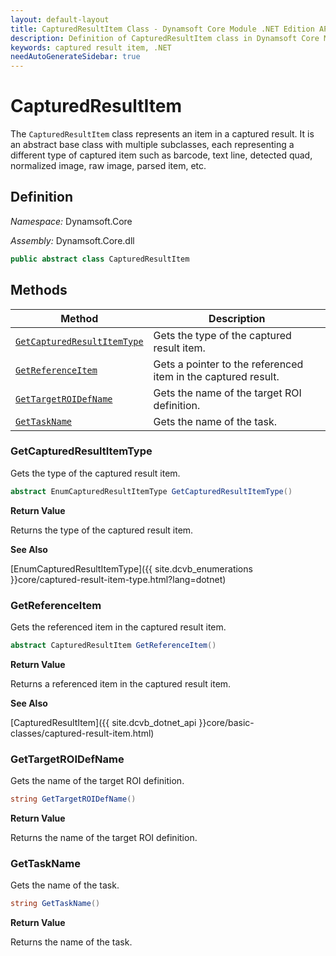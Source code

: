 ```yaml
---
layout: default-layout
title: CapturedResultItem Class - Dynamsoft Core Module .NET Edition API Reference
description: Definition of CapturedResultItem class in Dynamsoft Core Module .NET Edition.
keywords: captured result item, .NET
needAutoGenerateSidebar: true
---
```


# CapturedResultItem

The `CapturedResultItem` class represents an item in a captured result. It is an abstract base class with multiple subclasses, each representing a different type of captured item such as barcode, text line, detected quad, normalized image, raw image, parsed item, etc.

## Definition

*Namespace:* Dynamsoft.Core

*Assembly:* Dynamsoft.Core.dll

```csharp
public abstract class CapturedResultItem 
```

## Methods

| Method                         | Description|
|--------------------------------|------------|
| [`GetCapturedResultItemType`](#getcapturedresultitemtype)              | Gets the type of the captured result item. |
| [`GetReferenceItem`](#getreferenceitem)    | Gets a pointer to the referenced item in the captured result. |
| [`GetTargetROIDefName`](#gettargetroidefname) | Gets the name of the target ROI definition. |
| [`GetTaskName`](#gettaskname) | Gets the name of the task. |

### GetCapturedResultItemType

Gets the type of the captured result item.

```csharp
abstract EnumCapturedResultItemType GetCapturedResultItemType()
```

**Return Value**

Returns the type of the captured result item.

**See Also**

[EnumCapturedResultItemType]({{ site.dcvb_enumerations }}core/captured-result-item-type.html?lang=dotnet)

### GetReferenceItem

Gets the referenced item in the captured result item.

```csharp
abstract CapturedResultItem GetReferenceItem()
```

**Return Value**

Returns a referenced item in the captured result item.

**See Also**

[CapturedResultItem]({{ site.dcvb_dotnet_api }}core/basic-classes/captured-result-item.html)

### GetTargetROIDefName

Gets the name of the target ROI definition.

```csharp
string GetTargetROIDefName()
```

**Return Value**

Returns the name of the target ROI definition.

### GetTaskName

Gets the name of the task.

```csharp
string GetTaskName()
```

**Return Value**

Returns the name of the task.
